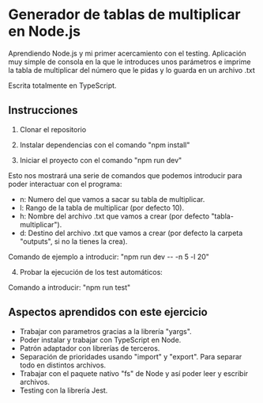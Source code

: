 # Generador de tablas de multiplicar en Node.js

Aprendiendo Node.js y mi primer acercamiento con el testing.
Aplicación muy simple de consola en la que le introduces unos parámetros e imprime la tabla de multiplicar del número que le pidas y lo guarda en un archivo .txt

Escrita totalmente en TypeScript.

## Instrucciones

1. Clonar el repositorio

2. Instalar dependencias con el comando "npm install"

3. Iniciar el proyecto con el comando "npm run dev"

Esto nos mostrará una serie de comandos que podemos introducir para poder interactuar con el programa:

- n: Numero del que vamos a sacar su tabla de multiplicar.
- l: Rango de la tabla de multiplicar (por defecto 10).
- h: Nombre del archivo .txt que vamos a crear (por defecto "tabla-multiplicar").
- d: Destino del archivo .txt que vamos a crear (por defecto la carpeta "outputs", si no la tienes la crea).

Comando de ejemplo a introducir: "npm run dev -- -n 5 -l 20"

4. Probar la ejecución de los test automáticos:

Comando a introducir: "npm run test"

## Aspectos aprendidos con este ejercicio

- Trabajar con parametros gracias a la librería "yargs".
- Poder instalar y trabajar con TypeScript en Node.
- Patrón adaptador con librerías de terceros.
- Separación de prioridades usando "import" y "export". Para separar todo en distintos archivos.
- Trabajar con el paquete nativo "fs" de Node y así poder leer y escribir archivos.
- Testing con la librería Jest.
